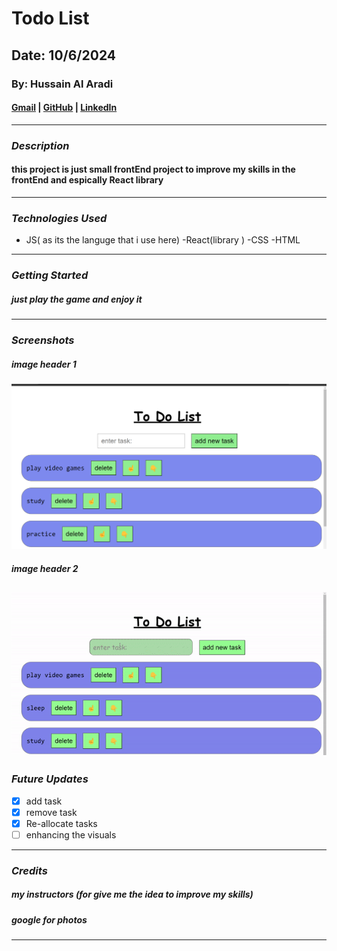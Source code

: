 # Todo List

## Date: 10/6/2024

### By: Hussain Al Aradi

#### [Gmail](hussainAlAradi.ha@gmail.com) | [GitHub](https://github.com/HussainALAradi5) | [LinkedIn](https://www.linkedin.com/in/hussainalaradi/)

---

### **_Description_**

#### this project is just small frontEnd project to improve my skills in the frontEnd and espically React library 

---

### **_Technologies Used_**

- JS( as its the languge that i use here)
-React(library )
-CSS
-HTML

---

### **_Getting Started_**

##### just play the game and enjoy it

---

### **_Screenshots_**

##### image header 1

![intro](./todo/public/todo.png)

##### image header 2

## ![videos:](./todo/public/example.gif)



### **_Future Updates_**

- [x] add task
- [x] remove task
- [x] Re-allocate tasks
- [ ] enhancing the visuals
---

### **_Credits_**

##### my instructors (for give me the idea  to improve my skills)

##### 

##### google for photos

---
